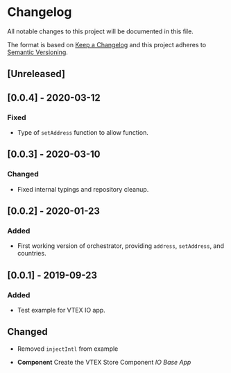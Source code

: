 # Changelog

All notable changes to this project will be documented in this file.

The format is based on [Keep a Changelog](http://keepachangelog.com/en/1.0.0/)
and this project adheres to [Semantic Versioning](http://semver.org/spec/v2.0.0.html).

## [Unreleased]

## [0.0.4] - 2020-03-12

### Fixed

- Type of `setAddress` function to allow function.

## [0.0.3] - 2020-03-10

### Changed

- Fixed internal typings and repository cleanup.

## [0.0.2] - 2020-01-23

### Added

- First working version of orchestrator, providing `address`, `setAddress`, and countries.

## [0.0.1] - 2019-09-23

### Added

- Test example for VTEX IO app.

## Changed

- Removed `injectIntl` from example

- **Component** Create the VTEX Store Component _IO Base App_
